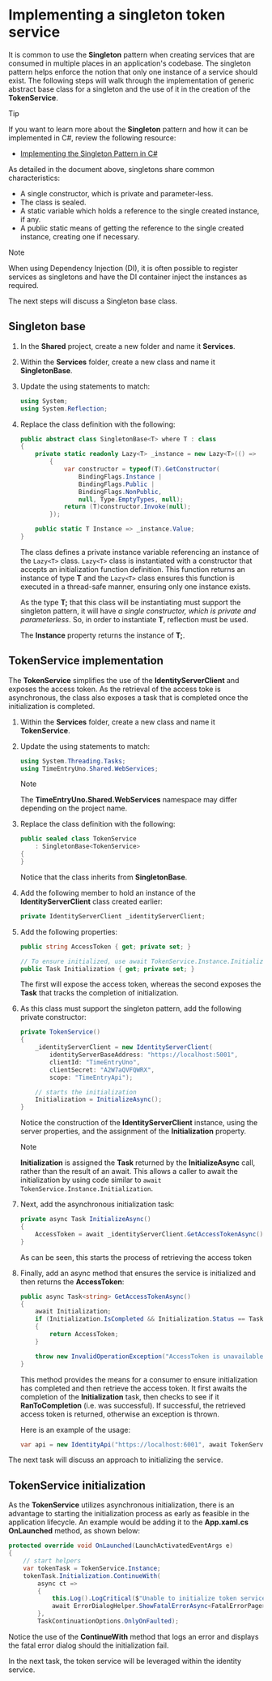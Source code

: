 # Implementing a singleton token service

It is common to use the **Singleton** pattern when creating services that are consumed in multiple places in an application's codebase. The singleton pattern helps enforce the notion that only one instance of a service should exist. The following steps will walk through the implementation of generic abstract base class for a singleton and the use of it in the creation of the **TokenService**.

> [!TIP]
> If you want to learn more about the **Singleton** pattern and how it can be implemented in C#, review the following resource:
>
> * [Implementing the Singleton Pattern in C#](https://csharpindepth.com/Articles/Singleton)

As detailed in the document above, singletons share common characteristics:

* A single constructor, which is private and parameter-less.
* The class is sealed.
* A static variable which holds a reference to the single created instance, if any.
* A public static means of getting the reference to the single created instance, creating one if necessary.

> [!NOTE]
> When using Dependency Injection (DI), it is often possible to register services as singletons and have the DI container inject the instances as required.

The next steps will discuss a Singleton base class.

## Singleton base

1. In the **Shared** project, create a new folder and name it **Services**.

1. Within the **Services** folder, create a new class and name it **SingletonBase**.

1. Update the using statements to match:

    ```csharp
    using System;
    using System.Reflection;
    ```

1. Replace the class definition with the following:

    ```csharp
    public abstract class SingletonBase<T> where T : class
    {
        private static readonly Lazy<T> _instance = new Lazy<T>(() =>
            {
                var constructor = typeof(T).GetConstructor(
                    BindingFlags.Instance |
                    BindingFlags.Public |
                    BindingFlags.NonPublic,
                    null, Type.EmptyTypes, null);
                return (T)constructor.Invoke(null);
            });

        public static T Instance => _instance.Value;
    }
    ```

    The class defines a private instance variable referencing an instance of the  `Lazy<T>` class. `Lazy<T>` class is instantiated with a constructor that accepts an initialization function definition. This function returns an instance of type **T** and the `Lazy<T>` class ensures this function is executed in a thread-safe manner, ensuring only one instance exists.

    As the type **T;** that this class will be instantiating must support the singleton pattern, it will have *a single constructor, which is private and parameterless*. So, in order to instantiate **T**, reflection must be used.

    The **Instance** property returns the instance of **T;**.

## TokenService implementation

The **TokenService** simplifies the use of the **IdentityServerClient** and exposes the access token. As the retrieval of the access toke is asynchronous, the class also exposes a task that is completed once the initialization is completed.

1. Within the **Services** folder, create a new class and name it **TokenService**.

1. Update the using statements to match:

    ```csharp
    using System.Threading.Tasks;
    using TimeEntryUno.Shared.WebServices;
    ```

    > [!NOTE]
    > The **TimeEntryUno.Shared.WebServices** namespace may differ depending on the project name.

1. Replace the class definition with the following:

    ```csharp
    public sealed class TokenService
        : SingletonBase<TokenService>
    {
    }
    ```

    Notice that the class inherits from **SingletonBase**.

1. Add the following member to hold an instance of the **IdentityServerClient** class created earlier:

    ```csharp
    private IdentityServerClient _identityServerClient;
    ```

1. Add the following properties:

    ```csharp
    public string AccessToken { get; private set; }

    // To ensure initialized, use await TokenService.Instance.Initialization;
    public Task Initialization { get; private set; }
    ```

    The first will expose the access token, whereas the second exposes the **Task** that tracks the completion of initialization.

1. As this class must support the singleton pattern, add the following private constructor:

    ```csharp
    private TokenService()
    {
        _identityServerClient = new IdentityServerClient(
            identityServerBaseAddress: "https://localhost:5001",
            clientId: "TimeEntryUno",
            clientSecret: "A2W7aQVFQWRX",
            scope: "TimeEntryApi");

        // starts the initialization
        Initialization = InitializeAsync();
    }
    ```

    Notice the construction of the **IdentityServerClient** instance, using the server properties, and the assignment of the **Initialization** property.

    > [!NOTE]
    > **Initialization** is assigned the **Task** returned by the **InitializeAsync** call, rather than the result of an await. This allows a caller to await the initialization by using code similar to `await TokenService.Instance.Initialization`.

1. Next, add the asynchronous initialization task:

    ```csharp
    private async Task InitializeAsync()
    {
        AccessToken = await _identityServerClient.GetAccessTokenAsync();
    }
    ```

    As can be seen, this starts the process of retrieving the access token

1. Finally, add an async method that ensures the service is initialized and then returns the **AccessToken**:

    ```csharp
    public async Task<string> GetAccessTokenAsync()
    {
        await Initialization;
        if (Initialization.IsCompleted && Initialization.Status == TaskStatus.RanToCompletion)
        {
            return AccessToken;
        }

        throw new InvalidOperationException("AccessToken is unavailable");
    }
    ```

    This method provides the means for a consumer to ensure initialization has completed and then retrieve the access token. It first awaits the completion of the **Initialization** task, then checks to see if it **RanToCompletion** (i.e. was successful). If successful, the retrieved access token is returned, otherwise an exception is thrown.

    Here is an example of the usage:

    ```csharp
    var api = new IdentityApi("https://localhost:6001", await TokenService.Instance.GetAccessTokenAsync());
    ```

The next task will discuss an approach to initializing the service.

## TokenService initialization

As the **TokenService** utilizes asynchronous initialization, there is an advantage to starting the initialization process as early as feasible in the application lifecycle. An example would be adding it to the **App.xaml.cs OnLaunched** method, as shown below:

```csharp
protected override void OnLaunched(LaunchActivatedEventArgs e)
{
    // start helpers
    var tokenTask = TokenService.Instance;
    tokenTask.Initialization.ContinueWith(
        async ct =>
        {
            this.Log().LogCritical($"Unable to initialize token service - {ct.Exception.Message}");
            await ErrorDialogHelper.ShowFatalErrorAsync<FatalErrorPage>("FatalErrorTitle", "FatalInitializeError");
        },
        TaskContinuationOptions.OnlyOnFaulted);
```

Notice the use of the **ContinueWith** method that logs an error and displays the fatal error dialog should the initialization fail.

In the next task, the token service will be leveraged within the identity service.
